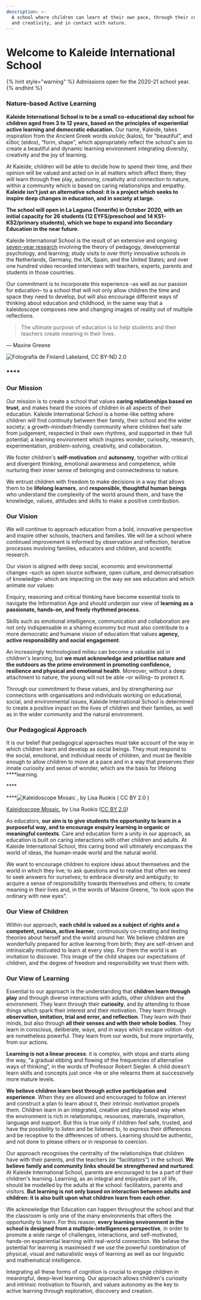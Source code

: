 ```yaml
---
description: >-
  A school where children can learn at their own pace, through their curiosity
  and creativity, and in contact with nature.
---
```


# Welcome to Kaleide International School

{% hint style="warning" %}
Admissions open for the 2020-21 school year.
{% endhint %}

### Nature-based Active Learning

**Kaleide International School is to be a small co-educational day school for children aged from 3 to 12 years, based on the principles of experiential active learning and democratic education.** Our name, Kaleide, takes inspiration from the Ancient Greek words καλός \(kalos\), for ‟beautiful”, and εἶδος \(eidos\), “form, shape”, which appropriately reflect the school's aim to create a beautiful and dynamic learning environment integrating diversity, creativity and the joy of learning.

At Kaleide, children will be able to decide how to spend their time, and their opinion will be valued and acted on in all matters which affect them; they will learn through free play, autonomy, creativity and connection to nature, within a community which is based on caring relationships and empathy. **Kaleide isn’t just an alternative school: it is a project which seeks to inspire deep changes in education, and in society at large.**

**The school will open in La Laguna \(Tenerife\) in October 2020, with an initial capacity for 26 students \(12 EYFS/preschool and 14 KS1-KS2/primary students\), which we hope to expand into Secondary Education in the near future.**

Kaleide International School is the result of an extensive and ongoing [seven-year research](www.estonoesunaescuela.org) involving the theory of pedagogy, developmental psychology, and learning; study visits to over thirty innovative schools in the Netherlands, Germany, the UK, Spain, and the United States; and over one hundred video recorded interviews with teachers, experts, parents and students in those countries.

Our commitment is to incorporate this experience –as well as our passion for education– to a school that will not only allow children the time and space they need to develop, but will also encourage different ways of thinking about education and childhood, in the same way that a kaleidoscope composes new and changing images of reality out of multiple reflections.

> The ultimate purpose of education is to help students and their teachers create meaning in their lives.

— Maxine Greene

![Fotograf&#xED;a de Finland Lakeland, CC BY-ND 2.0](.gitbook/assets/26993066616_102c35655d_k.jpg)

### \*\*\*\* <a id="yui_3_17_2_1_1583740689198_663"></a>

### **Our Mission**

Our mission is to create a school that values **caring relationships based on trust**, and makes heard the voices of children in all aspects of their education. Kaleide International School is a home-like setting where children will find continuity between their family, their school and the wider society; a growth-mindset-friendly community where children feel safe from judgement, respected in their own rhythms, and supported in their full potential; a learning environment which inspires wonder, curiosity, research, experimentation, problem-solving, creativity, and collaboration.

We foster children's **self-motivation** and **autonomy**, together with critical and divergent thinking, emotional awareness and competence, while nurturing their inner sense of belonging and connectedness to nature.

We entrust children with freedom to make decisions in a way that allows them to be **lifelong learners**, and **responsible, thoughtful human beings** who understand the complexity of the world around them, and have the knowledge, values, attitudes and skills to make a positive contribution.

### **Our Vision**

We will continue to approach education from a bold, innovative perspective and inspire other schools, teachers and families. We will be a school where continued improvement is informed by observation and reflection, iterative processes involving families, educators and children, and scientific research.

Our vision is aligned with deep social, economic and environmental changes –such as open source software, open culture, and democratisation of knowledge– which are impacting on the way we see education and which animate our values:

Enquiry, reasoning and critical thinking have become essential tools to navigate the Information Age and should underpin our view of **learning as a passionate, hands-on, and freely rhythmed process**.

Skills such as emotional intelligence, communication and collaboration are not only indispensable in a sharing economy but must also contribute to a more democratic and humane vision of education that values **agency, active responsibility and social engagement**.

An increasingly technologised milieu can become a valuable aid in children's learning, but **we must acknowledge and prioritise nature and the outdoors as the prime environment in promoting confidence, resilience and physical and emotional health**. Moreover, without a deep attachment to nature, the young will not be able –or willing– to protect it.

Through our commitment to these values, and by strengthening our connections with organisations and individuals working on educational, social, and environmental issues, Kaleide International School is determined to create a positive impact on the lives of children and their families, as well as in the wider community and the natural environment.

### **Our Pedagogical Approach**

It is our belief that pedagogical approaches must take account of the way in which children learn and develop as social beings. They must respond to the social, emotional, and individual needs of children, and must be flexible enough to allow children to move at a pace and in a way that preserves their innate curiosity and sense of wonder, which are the basis for lifelong ****learning.

\*\*\*\*

 ****![Kaleidoscope Mosaic , by Lisa Ruokis \( CC BY 2.0 \)](https://static1.squarespace.com/static/52bc986be4b097881152c8b1/t/5e65e1ec4f3cd622ab9815c3/1583735288349/107616898_c414597056_o.jpg?format=1000w)

[Kaleidoscope Mosaic](https://www.flickr.com/photos/ladybugsleaf/107616898/in/photolist-avyKL-a4Z1FL-9gh9EA-V1Qtr4-NnPhA8-692Ytf-GYjgw-pTqQj-crPNY5-pTqMw-CMzJSu-EY5EqL-dvSQbv-JKRfG-dS1ez6-7Fxefb-4uba3W-4M6aXm-2x3jNL-eFuvv3-e3YTqk-2R6UB8-bBYRCa-e5fXnt-66u4Mt-7P9fRJ-cpMxiW-9Y5EYi-tHg5f7-Ejggf-2RbUbC-eFoEPD-7DA5tP-2RbK13-eFonSe-2R79SR-2RbLzj-eFunpE-2RbCSG-eFuLBU-9v2GKy-eFux3S-eFujsj-eFoHm8-5RCvV1-eFukY3-9v11tP-eFutmf-46L1yn-eFog8D), by Lisa Ruokis \([CC BY 2.0](https://creativecommons.org/licenses/by/2.0/)\)

As educators, **our aim is to give students the opportunity to learn in a purposeful way, and to encourage enquiry learning in organic or meaningful contexts**. Care and education form a unity in our approach, as education is built on caring interactions with other children and adults. At Kaleide International School, this caring bond will ultimately encompass the world of ideas, the human-made world and the natural world.

We want to encourage children to explore ideas about themselves and the world in which they live; to ask questions and to realise that often we need to seek answers for ourselves; to embrace diversity and ambiguity; to acquire a sense of responsibility towards themselves and others; to create meaning in their lives and, in the words of Maxine Greene, ‟to look upon the ordinary with new eyes”.

### **Our View of Children** <a id="yui_3_17_2_1_1583740689198_779"></a>

Within our approach, **each child is valued as a subject of rights and a competent, curious, active learner**, continuously co-creating and testing theories about herself and the world around her. We believe children are wonderfully prepared for active learning from birth; they are self-driven and intrinsically motivated to learn at every step. For them the world is an invitation to discover. This image of the child shapes our expectations of children, and the degree of freedom and responsibility we trust them with.

### **Our View of Learning**

Essential to our approach is the understanding that **children learn through play** and through diverse interactions with adults, other children and the environment. They learn through their **curiosity**, and by attending to those things which spark their interest and their motivation. They learn through **observation, imitation, trial and error, and reflection**. They learn with their minds, but also through **all their senses and with their whole bodies**. They learn in conscious, deliberate, ways, and in ways which escape volition –but are nonetheless powerful. They learn from our words, but more importantly, from our actions.

**Learning is not a linear process**: it is complex, with stops and starts along the way, ‟a gradual ebbing and flowing of the frequencies of alternative ways of thinking”, in the words of Professor Robert Siegler. A child doesn't learn skills and concepts just once –he or she relearns them at successively more mature levels.

**We believe children learn best through active participation and experience**. When they are allowed and encouraged to follow an interest and construct a plan to learn about it, their intrinsic motivation propels them. Children learn in an integrated, creative and play-based way when the environment is rich in relationships, resources, materials, inspiration, language and support. But this is true only if children feel safe, trusted, and have the possibility to listen and be listened to, to express their differences and be receptive to the differences of others. Learning should be authentic, and not done to please others or in response to coercion.

Our approach recognises the centrality of the relationships that children have with their parents, and the teachers \(or “facilitators”\) in the school. **We believe family and community links should be strengthened and nurtured**. At Kaleide International School, parents are encouraged to be a part of their children's learning. Learning, as an integral and enjoyable part of life, should be modelled by the adults at the school: facilitators, parents and visitors. **But learning is not only based on interaction between adults and children: it is also built upon what children learn from each other**.

We acknowledge that Education can happen throughout the school and that the classroom is only one of the many environments that offers the opportunity to learn. For this reason, **every learning environment in the school is designed from a multiple-intelligences perspective**, in order to promote a wide range of challenges, interactions, and self-motivated, hands-on experiential learning with real-world connection. We believe the potential for learning is maximised if we use the powerful combination of physical, visual and naturalistic ways of learning as well as our linguistic and mathematical intelligence.

Integrating all these forms of cognition is crucial to engage children in meaningful, deep-level learning. Our approach allows children's curiosity and intrinsic motivation to flourish, and values autonomy as the key to active learning through exploration, discovery and creation.

